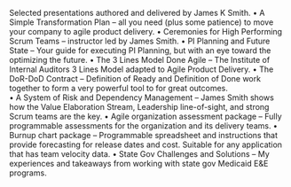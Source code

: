 Selected presentations authored and delivered by James K Smith.
• A Simple Transformation Plan – all you need (plus some patience) to move your company to agile 
product delivery. 
• Ceremonies for High Performing Scrum Teams – instructor led by James Smith. 
• PI Planning and Future State – Your guide for executing PI Planning, but with an eye toward the 
optimizing the future. 
• The 3 Lines Model Done Agile – The Institute of Internal Auditors 3 Lines Model adapted to Agile 
Product Delivery. 
• The DoR-DoD Contract – Definition of Ready and Definition of Done work together to form a very 
powerful tool to for great outcomes.  
• A System of Risk and Dependency Management – James Smith shows how the Value Elaboration 
Stream, Leadership line-of-sight, and strong Scrum teams are the key. 
• Agile organization assessment package – Fully programmable assessments for the organization and its 
delivery teams. 
• Burnup chart package – Programmable spreadsheet and instructions that provide forecasting for 
release dates and cost. Suitable for any application that has team velocity data. 
• State Gov Challenges and Solutions – My experiences and takeaways from working with state gov 
Medicaid E&E programs. 
